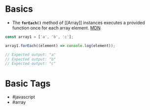 # Basics
- The **`forEach()`** method of [[Array]] instances executes a provided function once for each array element. [MDN](https://developer.mozilla.org/en-US/docs/Web/JavaScript/Reference/Global_Objects/Array/forEach)
```javascript
const array1 = ['a', 'b', 'c'];

array1.forEach((element) => console.log(element));

// Expected output: "a"
// Expected output: "b"
// Expected output: "c"
```
# Basic Tags
- #javascript 
- #array 